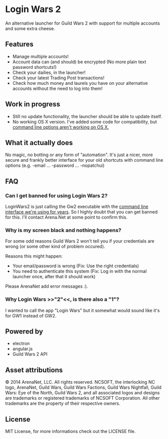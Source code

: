 # Login Wars 2

An alternative launcher for Guild Wars 2 with support for multiple accounts and some extra cheese.

## Features
* Manage multiple accounts!
* Account data can (and should) be encrypted (No more plain text password shortcuts!)
* Check your dailies, in the launcher!
* Check your latest Trading Post transactions!
* Check how much money and laurels you have on your alternative accounts without the need to log into them!

## Work in progress
* Still no update functionality, the launcher should be able to update itself.
* No working OS X version. I've added some code for compatibility, but [command line options aren't working on OS X.](https://forum-en.guildwars2.com/forum/support/support/Mac-Command-line-args-not-working/first)

## What it actually does

No magic, no botting or any form of "automation". It's just a nicer, more secure and frankly better interface for your old shortcuts with command line options (e.g. -email ... -password ... -nopatchui)

## FAQ

### Can I get banned for using Login Wars 2?

LoginWars2 is just calling the Gw2 executable with the [command line interface we're using for years](https://wiki.guildwars2.com/wiki/Command_line_arguments). So I highly doubt that you can get banned for this. I'll contact Arena.Net at some point to confirm this.

### Why is my screen black and nothing happens?

For some odd reasons Guild Wars 2 won't tell you if your credentials are wrong (or some other kind of problem occured).

Reasons this might happen:
* Your email/password is wrong (Fix: Use the right credentials)
* You need to authenticate this system (Fix: Log in with the normal launcher once, after that it should work)

Please ArenaNet add error messages :).

### Why Login Wars >>"2"<<, is there also a "1"?

I wanted to call the app "Login Wars" but it somewhat would sound like it's for GW1 instead of GW2.

## Powered by

* electron
* angular.js
* Guild Wars 2 API

## Asset attributions

&copy; 2014 ArenaNet, LLC. All rights reserved. NCSOFT, the interlocking NC logo, ArenaNet, Guild Wars, Guild Wars Factions, Guild Wars Nightfall, Guild Wars: Eye of the North, Guild Wars 2, and all associated logos and designs are trademarks or registered trademarks of NCSOFT Corporation. All other trademarks are the property of their respective owners.

## License

MIT License, for more informations check out the LICENSE file.
